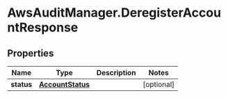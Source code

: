 # AwsAuditManager.DeregisterAccountResponse

## Properties

Name | Type | Description | Notes
------------ | ------------- | ------------- | -------------
**status** | [**AccountStatus**](AccountStatus.md) |  | [optional] 


